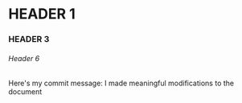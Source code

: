 # HEADER 1
### HEADER 3
###### Header 6
Here's my commit message: I made meaningful modifications to the document
